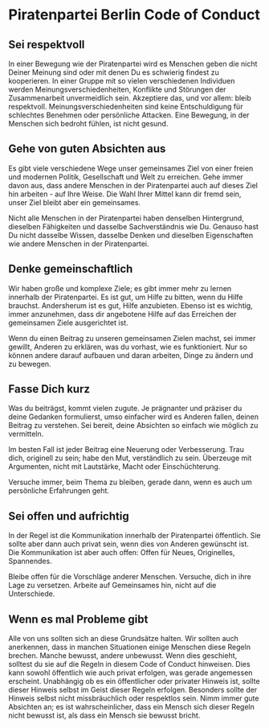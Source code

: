 # Piratenpartei Berlin Code of Conduct

## Sei respektvoll
In einer Bewegung wie der Piratenpartei wird es Menschen geben die nicht Deiner Meinung sind oder mit denen Du es schwierig findest zu kooperieren. In einer Gruppe mit so vielen verschiedenen Individuen werden  Meinungsverschiedenheiten, Konflikte und Störungen der Zusammenarbeit unvermeidlich sein. Akzeptiere das, und vor allem: bleib respektvoll. Meinungsverschiedenheiten sind keine Entschuldigung für schlechtes Benehmen oder persönliche Attacken. Eine Bewegung, in der Menschen sich bedroht fühlen, ist nicht gesund.

## Gehe von guten Absichten aus

Es gibt viele verschiedene Wege unser gemeinsames Ziel von einer freien und modernen Politik, Gesellschaft und Welt zu erreichen. Gehe immer davon aus, dass andere Menschen in der Piratenpartei auch auf dieses Ziel hin arbeiten - auf Ihre Weise. Die Wahl Ihrer Mittel kann dir fremd sein, unser Ziel bleibt aber ein gemeinsames.

Nicht alle Menschen in der Piratenpartei haben denselben Hintergrund, dieselben Fähigkeiten und dasselbe Sachverständnis wie Du. Genauso hast Du nicht dasselbe Wissen, dasselbe Denken und dieselben Eigenschaften wie andere Menschen in der Piratenpartei.

## Denke gemeinschaftlich

Wir haben große und komplexe Ziele; es gibt immer mehr zu lernen innerhalb der Piratenpartei. Es ist gut, um Hilfe zu bitten, wenn du Hilfe brauchst. Andersherum ist es gut, Hilfe anzubieten. Ebenso ist es wichtig, immer anzunehmen, dass dir angebotene Hilfe auf das Erreichen der gemeinsamen Ziele ausgerichtet ist.

Wenn du einen Beitrag zu unseren gemeinsamen Zielen machst, sei immer gewillt, Anderen zu erklären, was du vorhast, wie es funktioniert. Nur so können andere darauf aufbauen und daran arbeiten, Dinge zu ändern und zu bewegen.

## Fasse Dich kurz

Was du beiträgst, kommt vielen zugute. Je prägnanter und präziser du deine Gedanken formulierst, umso einfacher wird es Anderen fallen, deinen Beitrag zu verstehen. Sei bereit, deine Absichten so einfach wie möglich zu vermitteln.

Im besten Fall ist jeder Beitrag eine Neuerung oder Verbesserung. Trau dich, originell zu sein; habe den Mut, verständlich zu sein. Überzeuge mit Argumenten, nicht mit Lautstärke, Macht oder Einschüchterung.

Versuche immer, beim Thema zu bleiben, gerade dann, wenn es auch um persönliche Erfahrungen geht.

## Sei offen und aufrichtig

In der Regel ist die Kommunikation innerhalb der Piratenpartei öffentlich. Sie sollte aber dann auch privat sein, wenn dies von Anderen gewünscht ist. Die Kommunikation ist aber auch offen: Offen für Neues, Originelles, Spannendes.

Bleibe offen für die Vorschläge anderer Menschen. Versuche, dich in ihre Lage zu versetzen. Arbeite auf Gemeinsames hin, nicht auf die Unterschiede.

## Wenn es mal Probleme gibt

Alle von uns sollten sich an diese Grundsätze halten. Wir sollten auch anerkennen, dass in manchen Situationen einige Menschen diese Regeln brechen. Manche bewusst, andere unbewusst. Wenn dies geschieht, solltest du sie auf die Regeln in diesem Code of Conduct hinweisen. Dies kann sowohl öffentlich wie auch privat erfolgen, was gerade angemessen erscheint. Unabhängig ob es ein öffentlicher oder privater Hinweis ist, sollte dieser Hinweis selbst im Geist dieser Regeln erfolgen. Besonders sollte der Hinweis selbst nicht missbräuchlich oder respektlos sein. Nimm immer gute Absichten an; es ist wahrscheinlicher, dass ein Mensch sich dieser Regeln nicht bewusst ist, als dass ein Mensch sie bewusst bricht.
